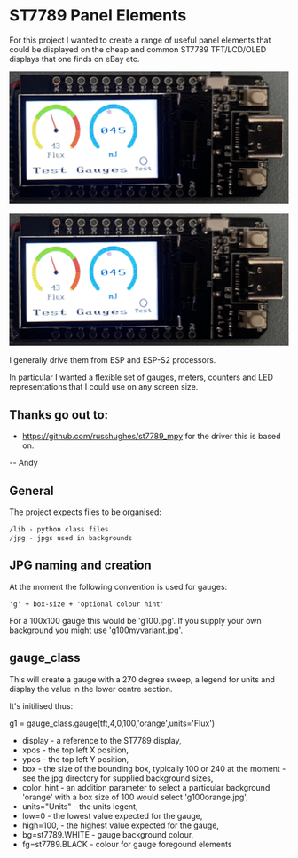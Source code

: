 # ST7789 Panel Elements

For this project I wanted to create a range of useful panel elements that could be displayed on 
the cheap and common ST7789 TFT/LCD/OLED displays that one finds on eBay etc.

![Running on TTGO](doc_img/ESP32-Example.png)
<p align="center">
  <img src="https://raw.githubusercontent.com/andythirtover/ST7789-Panel-Elements/master/doc_img/ESP32-Example.png" alt="Running on ESP32 TTGO"/>
</p>

I generally drive them from ESP and ESP-S2 processors.

In particular I wanted a flexible set of gauges, meters, counters and LED representations that I could use on any screen size.

## Thanks go out to:

- https://github.com/russhughes/st7789_mpy for the driver this is based on.

-- Andy

## General

The project expects files to be organised:

    /lib - python class files
    /jpg - jpgs used in backgrounds

## JPG naming and creation

At the moment the following convention is used for gauges:

    'g' + box-size + 'optional colour hint'

For a 100x100 gauge this would be 'g100.jpg'.  If you supply your own background you might use 'g100myvariant.jpg'.

## gauge_class

This will create a gauge with a 270 degree sweep, a legend for units and display the value in the lower centre section.

It's initilised thus:

g1 = gauge_class.gauge(tft,4,0,100,'orange',units='Flux')

- display - a reference to the ST7789 display, 
- xpos - the top left X position, 
- ypos - the top left Y position, 
- box - the size of the bounding box, typically 100 or 240 at the moment - see the jpg directory for supplied background sizes, 
- color_hint - an addition parameter to select a particular background 'orange' with a box size of 100 would select 'g100orange.jpg', 
- units="Units" - the units legent, 
- low=0 - the lowest value expected for the gauge, 
- high=100, - the highest value expected for the gauge,
- bg=st7789.WHITE - gauge background colour, 
- fg=st7789.BLACK - colour for gauge foregound elements



